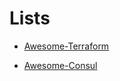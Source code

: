 # Lists

* [Awesome-Terraform](https://github.com/shuaibiyy/awesome-terraform)

* [Awesome-Consul](https://github.com/josegonzalez/awesome-consul)